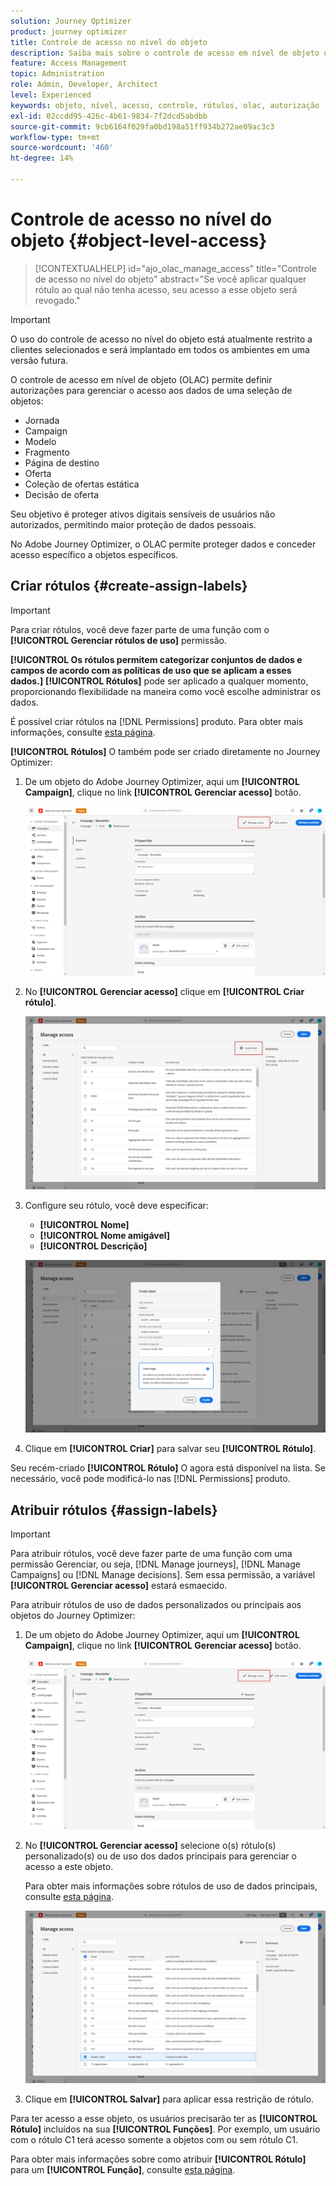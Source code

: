 ```yaml
---
solution: Journey Optimizer
product: journey optimizer
title: Controle de acesso no nível do objeto
description: Saiba mais sobre o controle de acesso em nível de objeto que permite definir autorizações para gerenciar o acesso a dados a uma seleção de objetos
feature: Access Management
topic: Administration
role: Admin, Developer, Architect
level: Experienced
keywords: objeto, nível, acesso, controle, rótulos, olac, autorização
exl-id: 02ccdd95-426c-4b61-9834-7f2dcd5abdbb
source-git-commit: 9cb6164f029fa0bd198a51ff934b272ae09ac3c3
workflow-type: tm+mt
source-wordcount: '460'
ht-degree: 14%

---
```


# Controle de acesso no nível do objeto {#object-level-access}

>[!CONTEXTUALHELP]
>id="ajo_olac_manage_access"
>title="Controle de acesso no nível do objeto"
>abstract="Se você aplicar qualquer rótulo ao qual não tenha acesso, seu acesso a esse objeto será revogado."

>[!IMPORTANT]
>
>O uso do controle de acesso no nível do objeto está atualmente restrito a clientes selecionados e será implantado em todos os ambientes em uma versão futura.

O controle de acesso em nível de objeto (OLAC) permite definir autorizações para gerenciar o acesso aos dados de uma seleção de objetos:

* Jornada
* Campaign
* Modelo
* Fragmento
* Página de destino
* Oferta
* Coleção de ofertas estática
* Decisão de oferta

Seu objetivo é proteger ativos digitais sensíveis de usuários não autorizados, permitindo maior proteção de dados pessoais.

No Adobe Journey Optimizer, o OLAC permite proteger dados e conceder acesso específico a objetos específicos.

## Criar rótulos {#create-assign-labels}

>[!IMPORTANT]
>
>Para criar rótulos, você deve fazer parte de uma função com o **[!UICONTROL Gerenciar rótulos de uso]** permissão.

**[!UICONTROL Os rótulos permitem categorizar conjuntos de dados e campos de acordo com as políticas de uso que se aplicam a esses dados.]** **[!UICONTROL Rótulos]** pode ser aplicado a qualquer momento, proporcionando flexibilidade na maneira como você escolhe administrar os dados.

É possível criar rótulos na [!DNL Permissions] produto. Para obter mais informações, consulte [esta página](https://experienceleague.adobe.com/docs/experience-platform/access-control/abac/permissions-ui/labels.html).

**[!UICONTROL Rótulos]** O também pode ser criado diretamente no Journey Optimizer:

1. De um objeto do Adobe Journey Optimizer, aqui um **[!UICONTROL Campaign]**, clique no link **[!UICONTROL Gerenciar acesso]** botão.

   ![](assets/olac_1.png)

1. No **[!UICONTROL Gerenciar acesso]** clique em **[!UICONTROL Criar rótulo]**.

   ![](assets/olac_2.png)

1. Configure seu rótulo, você deve especificar:
   * **[!UICONTROL Nome]**
   * **[!UICONTROL Nome amigável]**
   * **[!UICONTROL Descrição]**

   ![](assets/olac_3.png)

1. Clique em **[!UICONTROL Criar]** para salvar seu **[!UICONTROL Rótulo]**.

Seu recém-criado **[!UICONTROL Rótulo]** O agora está disponível na lista. Se necessário, você pode modificá-lo nas [!DNL Permissions] produto.

## Atribuir rótulos {#assign-labels}

>[!IMPORTANT]
>
>Para atribuir rótulos, você deve fazer parte de uma função com uma permissão Gerenciar, ou seja, [!DNL Manage journeys], [!DNL Manage Campaigns] ou [!DNL Manage decisions]. Sem essa permissão, a variável **[!UICONTROL Gerenciar acesso]** estará esmaecido.

Para atribuir rótulos de uso de dados personalizados ou principais aos objetos do Journey Optimizer:

1. De um objeto do Adobe Journey Optimizer, aqui um **[!UICONTROL Campaign]**, clique no link **[!UICONTROL Gerenciar acesso]** botão.

   ![](assets/olac_1.png)

1. No **[!UICONTROL Gerenciar acesso]** selecione o(s) rótulo(s) personalizado(s) ou de uso dos dados principais para gerenciar o acesso a este objeto.

   Para obter mais informações sobre rótulos de uso de dados principais, consulte [esta página](https://experienceleague.adobe.com/docs/experience-platform/data-governance/labels/reference.html).

   ![](assets/olac_4.png)

1. Clique em **[!UICONTROL Salvar]** para aplicar essa restrição de rótulo.

Para ter acesso a esse objeto, os usuários precisarão ter as **[!UICONTROL Rótulo]** incluídos na sua **[!UICONTROL Funções]**.
Por exemplo, um usuário com o rótulo C1 terá acesso somente a objetos com ou sem rótulo C1.

Para obter mais informações sobre como atribuir **[!UICONTROL Rótulo]** para um **[!UICONTROL Função]**, consulte [esta página](https://experienceleague.adobe.com/docs/experience-platform/access-control/abac/permissions-ui/permissions.html#manage-labels-for-a-role).
